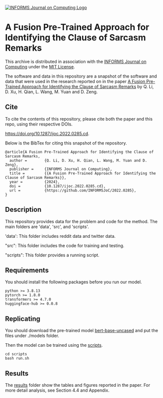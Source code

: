 [![INFORMS Journal on Computing Logo](https://INFORMSJoC.github.io/logos/INFORMS_Journal_on_Computing_Header.jpg)](https://pubsonline.informs.org/journal/ijoc)

# A Fusion Pre-Trained Approach for Identifying the Clause of Sarcasm Remarks

This archive is distributed in association with the [INFORMS Journal on
Computing](https://pubsonline.informs.org/journal/ijoc) under the [MIT License](LICENSE).

The software and data in this repository are a snapshot of the software and data
that were used in the research reported on in the paper 
[A Fusion Pre-Trained Approach for Identifying the Clause of Sarcasm Remarks](https://doi.org/10.1287/ijoc.2022.0285.cd) by Q. Li, D. Xu, H. Qian, L. Wang, M. Yuan and D. Zeng. 

## Cite

To cite the contents of this repository, please cite both the paper and this repo, using their respective DOIs.

https://doi.org/10.1287/ijoc.2022.0285.cd.

Below is the BibTex for citing this snapshot of the repository.

```
@article{A Fusion Pre-Trained Approach for Identifying the Clause of Sarcasm Remarks,
  author =        {Q. Li, D. Xu, H. Qian, L. Wang, M. Yuan and D. Zeng},
  publisher =     {INFORMS Journal on Computing},
  title =         {{A Fusion Pre-Trained Approach for Identifying the Clause of Sarcasm Remarks}},
  year =          {2024},
  doi =           {10.1287/ijoc.2022.0285.cd},
  url =           {https://github.com/INFORMSJoC/2022.0285},
}  
```

## Description

This repository provides data for the problem and code for the method. The main folders are 'data', 'src', and 'scripts'.

'data': This folder includes reddit data and twitter data. 

"src": This folder includes the code for training and testing.

"scripts": This folder provides a running script.

## Requirements

You should install the following packages before you run our model.

```
python >= 3.8.13
pytorch >= 1.8.0
transformers >= 4.7.0
huggingface-hub >= 0.0.8
```

## Replicating

You should download the pre-trained model [bert-base-uncased](https://huggingface.co/google-bert/bert-base-uncased) and put the files under ./models folder.

Then the model can be trained using the [scripts](/scripts). 

```
cd scripts
bash run.sh
```

## Results

The [results](/results)  folder show the tables and figures reported in the paper. For more detail analysis, see Section 4.4 and Appendix.  


